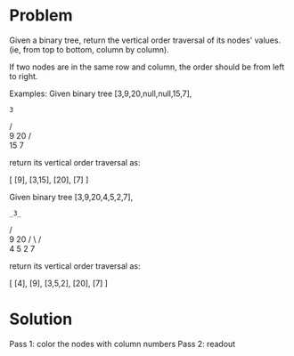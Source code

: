 Problem
===
Given a binary tree, return the vertical order traversal of its nodes' values. (ie, from top to bottom, column by column).

If two nodes are in the same row and column, the order should be from left to right.

Examples:
Given binary tree [3,9,20,null,null,15,7],

    3
   / \
  9  20
    /  \
   15   7
 

return its vertical order traversal as:

[
  [9],
  [3,15],
  [20],
  [7]
]
 

Given binary tree [3,9,20,4,5,2,7],

    _3_
   /   \
  9    20
 / \   / \
4   5 2   7
 

return its vertical order traversal as:

[
  [4],
  [9],
  [3,5,2],
  [20],
  [7]
]


Solution
===
Pass 1: color the nodes with column numbers
Pass 2: readout
